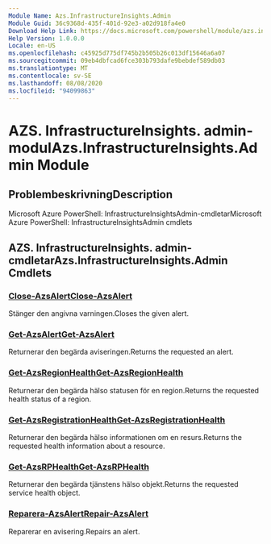 ```yaml
---
Module Name: Azs.InfrastructureInsights.Admin
Module Guid: 36c9368d-435f-401d-92e3-a02d918fa4e0
Download Help Link: https://docs.microsoft.com/powershell/module/azs.infrastructureinsights.admin
Help Version: 1.0.0.0
Locale: en-US
ms.openlocfilehash: c45925d775df745b2b505b26c013df15646a6a07
ms.sourcegitcommit: 09eb4dbfcad6fce303b793dafe9bebdef589db03
ms.translationtype: MT
ms.contentlocale: sv-SE
ms.lasthandoff: 08/08/2020
ms.locfileid: "94099863"
---
```

# <span data-ttu-id="2f37d-101">AZS. InfrastructureInsights. admin-modul</span><span class="sxs-lookup"><span data-stu-id="2f37d-101">Azs.InfrastructureInsights.Admin Module</span></span>
## <span data-ttu-id="2f37d-102">Problembeskrivning</span><span class="sxs-lookup"><span data-stu-id="2f37d-102">Description</span></span>
<span data-ttu-id="2f37d-103">Microsoft Azure PowerShell: InfrastructureInsightsAdmin-cmdletar</span><span class="sxs-lookup"><span data-stu-id="2f37d-103">Microsoft Azure PowerShell: InfrastructureInsightsAdmin cmdlets</span></span>

## <span data-ttu-id="2f37d-104">AZS. InfrastructureInsights. admin-cmdletar</span><span class="sxs-lookup"><span data-stu-id="2f37d-104">Azs.InfrastructureInsights.Admin Cmdlets</span></span>
### [<span data-ttu-id="2f37d-105">Close-AzsAlert</span><span class="sxs-lookup"><span data-stu-id="2f37d-105">Close-AzsAlert</span></span>](Close-AzsAlert.md)
<span data-ttu-id="2f37d-106">Stänger den angivna varningen.</span><span class="sxs-lookup"><span data-stu-id="2f37d-106">Closes the given alert.</span></span>

### [<span data-ttu-id="2f37d-107">Get-AzsAlert</span><span class="sxs-lookup"><span data-stu-id="2f37d-107">Get-AzsAlert</span></span>](Get-AzsAlert.md)
<span data-ttu-id="2f37d-108">Returnerar den begärda aviseringen.</span><span class="sxs-lookup"><span data-stu-id="2f37d-108">Returns the requested an alert.</span></span>

### [<span data-ttu-id="2f37d-109">Get-AzsRegionHealth</span><span class="sxs-lookup"><span data-stu-id="2f37d-109">Get-AzsRegionHealth</span></span>](Get-AzsRegionHealth.md)
<span data-ttu-id="2f37d-110">Returnerar den begärda hälso statusen för en region.</span><span class="sxs-lookup"><span data-stu-id="2f37d-110">Returns the requested health status of a region.</span></span>

### [<span data-ttu-id="2f37d-111">Get-AzsRegistrationHealth</span><span class="sxs-lookup"><span data-stu-id="2f37d-111">Get-AzsRegistrationHealth</span></span>](Get-AzsRegistrationHealth.md)
<span data-ttu-id="2f37d-112">Returnerar den begärda hälso informationen om en resurs.</span><span class="sxs-lookup"><span data-stu-id="2f37d-112">Returns the requested health information about a resource.</span></span>

### [<span data-ttu-id="2f37d-113">Get-AzsRPHealth</span><span class="sxs-lookup"><span data-stu-id="2f37d-113">Get-AzsRPHealth</span></span>](Get-AzsRPHealth.md)
<span data-ttu-id="2f37d-114">Returnerar den begärda tjänstens hälso objekt.</span><span class="sxs-lookup"><span data-stu-id="2f37d-114">Returns the requested service health object.</span></span>

### [<span data-ttu-id="2f37d-115">Reparera-AzsAlert</span><span class="sxs-lookup"><span data-stu-id="2f37d-115">Repair-AzsAlert</span></span>](Repair-AzsAlert.md)
<span data-ttu-id="2f37d-116">Reparerar en avisering.</span><span class="sxs-lookup"><span data-stu-id="2f37d-116">Repairs an alert.</span></span>

